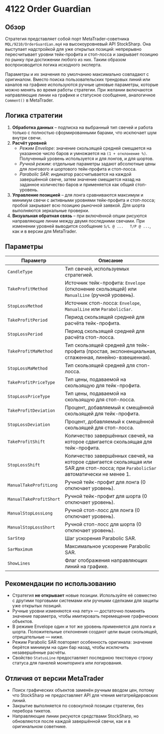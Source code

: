 # 4122 Order Guardian

## Обзор
Стратегия представляет собой порт MetaTrader-советника `MQL/9210/OrderGuardian.mq4` на высокоуровневый API StockSharp. Она выступает надстройкой для уже открытых позиций: непрерывно пересчитывает уровни тейк-профита и стоп-лосса и закрывает позицию по рынку при достижении любого из них. Таким образом воспроизводится логика исходного эксперта.

Параметры и их значения по умолчанию максимально совпадают с оригиналом. Вместо поиска пользовательских трендовых линий или каналов на графике используются ручные ценовые параметры, которые можно менять во время работы стратегии. При желании включаются направляющие линии на графике и статусное сообщение, аналогичное `Comment()` в MetaTrader.

## Логика стратегии
1. **Обработка данных** – подписка на выбранный тип свечей и работа только с полностью сформированными барами, что исключает шум внутри свечи.
2. **Расчёт уровней**
   - *Режим Envelope*: значение скользящей средней смещается на указанное число баров и умножается на `(1 + отклонение %)`. Полученный уровень используется и для лонгов, и для шортов.
   - *Ручной режим*: отдельные параметры задают абсолютные цены для лонгового и шортового тейк-профита и стоп-лосса.
   - *Parabolic SAR*: индикатор рассчитывается на каждой завершённой свече, затем значение смещается назад на заданное количество баров и применяется как общий стоп-уровень.
3. **Управление позицией** – для лонга сравниваются максимум и минимум свечи с активными уровнями тейк-профита и стоп-лосса; пробой закрывает всю позицию рыночной заявкой. Для шорта выполняются зеркальные проверки.
4. **Визуальная обратная связь** – при включённой опции рисуются направляющие линии между двумя последними свечами. При изменении уровней выводится сообщение `S/L @ ...   T/P @ ...`, как и в версии для MetaTrader.

## Параметры
| Параметр | Описание |
|----------|----------|
| `CandleType` | Тип свечей, используемых стратегией. |
| `TakeProfitMethod` | Источник тейк-профита: `Envelope` (отклонение скользящей) или `ManualLine` (ручной уровень). |
| `StopLossMethod` | Источник стоп-лосса: `Envelope`, `ManualLine` или `ParabolicSar`. |
| `TakeProfitPeriod` | Период скользящей средней для расчёта тейк-профита. |
| `StopLossPeriod` | Период скользящей средней для расчёта стоп-лосса. |
| `TakeProfitMaMethod` | Тип скользящей средней для тейк-профита (простая, экспоненциальная, сглаженная, линейно-взвешенная). |
| `StopLossMaMethod` | Тип скользящей средней для стоп-лосса. |
| `TakeProfitPriceType` | Тип цены, подаваемой на скользящую для тейк-профита. |
| `StopLossPriceType` | Тип цены, подаваемой на скользящую для стоп-лосса. |
| `TakeProfitDeviation` | Процент, добавляемый к смещённой скользящей для тейк-профита. |
| `StopLossDeviation` | Процент, добавляемый к смещённой скользящей для стоп-лосса. |
| `TakeProfitShift` | Количество завершённых свечей, на которое сдвигается скользящая для тейк-профита. |
| `StopLossShift` | Количество завершённых свечей, на которое сдвигается скользящая или SAR для стоп-лосса; при `ParabolicSar` автоматически не менее 1. |
| `ManualTakeProfitLong` | Ручной тейк-профит для лонга (0 отключает уровень). |
| `ManualTakeProfitShort` | Ручной тейк-профит для шорта (0 отключает уровень). |
| `ManualStopLossLong` | Ручной стоп-лосс для лонга (0 отключает уровень). |
| `ManualStopLossShort` | Ручной стоп-лосс для шорта (0 отключает уровень). |
| `SarStep` | Шаг ускорения Parabolic SAR. |
| `SarMaximum` | Максимальное ускорение Parabolic SAR. |
| `ShowLines` | Флаг отображения направляющих линий на графике. |

## Рекомендации по использованию
- Стратегия **не открывает** новые позиции. Используйте её совместно с другими торговыми системами или ручными сделками для защиты уже открытых позиций.
- Ручные уровни изменяются «на лету» — достаточно поменять значение параметра, чтобы имитировать перемещение графических объектов.
- В режиме Envelope один и тот же уровень применяется для лонга и шорта. Положительные отклонения создают цели выше скользящей, отрицательные — ниже.
- Режим Parabolic SAR повторяет особенность оригинала: значение берётся минимум на один бар назад, чтобы исключить незавершённые расчёты.
- Свойство `StatusLine` предоставляет последнюю текстовую строку статуса для панелей мониторинга или логирования.

## Отличия от версии MetaTrader
- Поиск графических объектов заменён ручным вводом цен, потому что StockSharp не предоставляет API для чтения метатрейдеровских линий.
- Закрытие выполняется по совокупной позиции стратегии, без перебора тикетов.
- Направляющие линии рисуются средствами StockSharp, но обновляются после каждой завершённой свечи, как и в оригинальном советнике.
